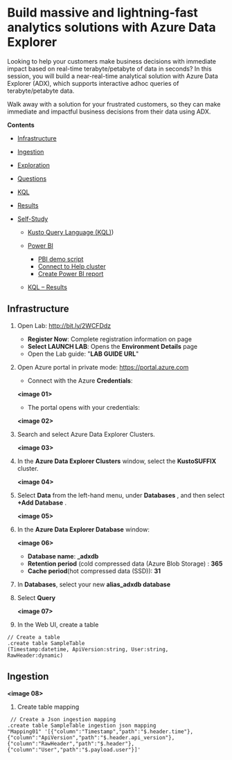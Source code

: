 #  Build massive and lightning-fast analytics solutions with Azure Data Explorer  
 
 Looking to help your customers make business decisions with immediate impact based on real-time terabyte/petabyte of data in seconds? In this session, you will build a near-real-time analytical solution with Azure Data Explorer (ADX), which supports interactive adhoc queries of terabyte/petabyte data.  
 
 Walk away with a solution for your frustrated customers, so they can make immediate and impactful business decisions from their data using ADX.  
 
**Contents**
 
 <!-- TOC -->

- [Infrastructure](#Infrastructure) 
- [Ingestion](#Ingestion) 
- [Exploration](#Exploration)
 - [Questions](#Questions)  
 - [KQL](#KQL) 
 - [Results](#Results)
- [Self-Study](#Self-Study)    
  - [Kusto Query Language (KQL)](#Kusto-Query-Language)) 
  - [Power BI](#Power-BI)   
     - [PBI demo script](#PBI-demo-script)  
     - [Connect to Help cluster](#Connect-to-Help-cluster)  
     - [Create Power BI report](#Create-Power-BI-report)
      
   - [KQL – Results](#KQL–Results)
   
  <!-- TOC -->   
## Infrastructure  
    
1. Open Lab: http://bit.ly/2WCFDdz  
     - **Register Now**: Complete registration information on page  
     - **Select LAUNCH LAB**: Opens the **Environment Details** page  
     - Open the Lab guide: "**LAB GUIDE URL**"
      
2. Open Azure portal in private mode: https://portal.azure.com  

      - Connect with the Azure **Credentials**:  
   
   **<image 01>** 
   
      - The portal opens with your credentials:  
      
      **<image 02>**
    
 3.	Search and select Azure Data Explorer Clusters.
   
      **<image 03>**
   
 4.	In the **Azure Data Explorer Clusters** window, select the **KustoSUFFIX** cluster.
     
     **<image 04>** 
    
 5. Select **Data** from the left-hand menu, under **Databases** , and then select **+Add Database** . 
   
     **<image 05>**  
    
 6.	In the **Azure Data Explorer Database** window:  
    
     **<image 06>** 
    
      - **Database name**: **<alias>_adxdb** 
      - **Retention period** (cold compressed data (Azure Blob Storage) : **365**
      - **Cache period**(hot compressed data (SSD)): **31**
 
 7.	In **Databases**, select your new **alias_adxdb database**
 8. Select **Query**
 
    **<image 07>**
 9. In the Web UI, create a table 
  ```
  // Create a table
  .create table SampleTable
  (Timestamp:datetime, ApiVersion:string, User:string, RawHeader:dynamic)
```  

## Ingestion

  **<image 08>**
  
1.	Create table mapping  
  ```
   // Create a Json ingestion mapping
.create table SampleTable ingestion json mapping 
"Mapping01" '[{"column":"Timestamp","path":"$.header.time"},
{"column":"ApiVersion","path":"$.header.api_version"},
{"column":"RawHeader","path":"$.header"},{"column":"User","path":"$.payload.user"}]'

 
 
  
 

 
